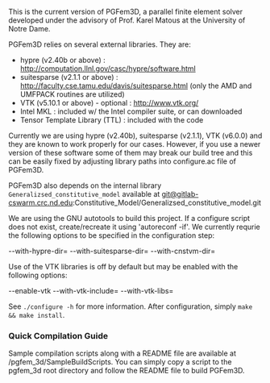 This is the current version of PGFem3D, a parallel finite element
solver developed under the advisory of Prof. Karel Matous at the
University of Notre Dame.

PGFem3D relies on several external libraries. They are:

- hypre (v2.40b or above)            : http://computation.llnl.gov/casc/hypre/software.html
- suitesparse (v2.1.1 or above)      : http://faculty.cse.tamu.edu/davis/suitesparse.html
                                     (only the AMD and UMFPACK routines are utilized)
- VTK (v5.10.1 or above) - optional  : http://www.vtk.org/
- Intel MKL                          : included w/ the Intel compiler suite, or can downloaded
- Tensor Template Library (TTL)      : included with the code

Currently we are using hypre (v2.40b), suitesparse (v2.1.1), VTK (v6.0.0) and they are
known to work properly for our cases. However, if you use a newer version of these software
some of them may break our build tree and this can be easily fixed by adjusting library
paths into configure.ac file of PGFem3D.


PGFem3D also depends on the internal library
`Generalizsed_constitutive_model` available at
git@gitlab-cswarm.crc.nd.edu:Constitutive_Model/Generalizsed_constitutive_model.git

We are using the GNU autotools to build this project. If a configure
script does not exist, create/recreate it using 'autoreconf -if'. We
currently requrie the following options to be specified in the
configuration step:

  --with-hypre-dir=<path>
  --with-suitesparse-dir=<path>
  --with-cnstvm-dir=<path>

Use of the VTK libraries is off by default but may be enabled with the
following options:

  --enable-vtk
  --with-vtk-include=<include line>
  --with-vtk-libs=<link line>

See `./configure -h` for more information. After configuration, simply
`make && make install`.

### Quick Compilation Guide ###

Sample compilation scripts along with a README file are available at 
/pgfem_3d/SampleBuildScripts. You can simply copy a script to the pgfem_3d
root directory and follow the README file to build PGFem3D. 
